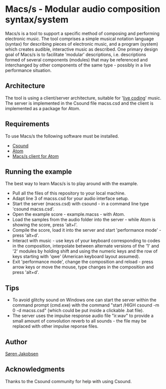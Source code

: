 # Macs/s - Modular audio composition syntax/system

Macs/s is a tool to support a specific method of composing and performing electronic music. The tool comprises a simple musical notation language (syntax) for describing pieces of electronic music, and a program (system) which creates audible, interactive music as described. One primary design goal of Macs/s is to facilitate 'modular' descriptions, i.e. descriptions formed of several components (modules) that may be referenced and interchanged by other components of the same type - possibly in a live performance situation.

## Architecture

The tool is using a client/server architecture, suitable for '[live coding](https://en.wikipedia.org/wiki/Live_coding)' music. The server is implemented in the Csound file macss.csd and the client is implemented as a package for Atom.

## Requirements

To use Macs/s the following software must be installed.

* [Csound](http://csound.com/)
* [Atom](https://atom.io/)
* [Macs/s client for Atom](https://github.com/sorenjakobsen/macss-client)

## Running the example

The best way to learn Macs/s is to play around with the example.

* Pull all the files of this repository to your local machine.
* Adapt line 3 of macss.csd for your audio interface setup.
* Start the server (macss.csd) with csound - in a command line type 'csound macss.csd'.
* Open the example score - example.macss - with Atom.
* Load the samples from the audio folder into the server - while Atom is showing the score, press 'alt+l'.
* Compile the score, load it into the server and start 'performance mode' - press 'alt+d'.
* Interact with music - use keys of your keyboard corresponding to codes in the composition, interpolate between alternate versions of the '1' and '2' modules by holding shift and using the numeric keys and the row of keys starting with 'qwe' (American keyboard layout assumed).
* Exit 'performance mode', change the composition and reload - press arrow keys or move the mouse, type changes in the composition and press 'alt+d'.

## Tips

* To avoid glitchy sound on Windows one can start the server within the command prompt (cmd.exe) with the command "start /HIGH csound -m 0 -d macss.csd" (which could be put inside a clickable .bat file).
* The server uses the impulse response audio file "ir.wav" to provide a small amount of convolution reverb to all sounds - the file may be replaced with other impulse reponse files.

## Author

[Søren Jakobsen](mailto:skj@jakobsen-it.dk)

## Acknowledgments

Thanks to the Csound community for help with using Csound.

